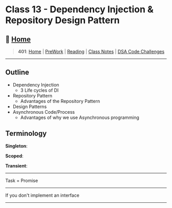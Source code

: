 # Class 13 - Dependency Injection & Repository Design Pattern

## 🏡 [**Home**](https://mistidinzy.github.io/ReadingNotes/)

> **401**: [Home](https://bit.ly/3EcMrF6)
|
[PreWork](https://bit.ly/3jzkAa1)
|
[Reading](https://bit.ly/3b8DLDc)
|
[Class Notes](https://bit.ly/3Eglbpb)
|
[DSA Code Challenges](https://bit.ly/3GjNoNG)
>

---

## Outline

- Dependency Injection
  - 3 Life cycles of DI
- Repository Pattern
  - Advantages of the Repository Pattern
- Design Patterns
- Asynchronous Code/Process
  - Advantages of why we use Asynchronous programming

## Terminology

**Singleton**:

**Scoped**:

**Transient**:

---

Task = Promise

---

If you don't implement an interface

---
